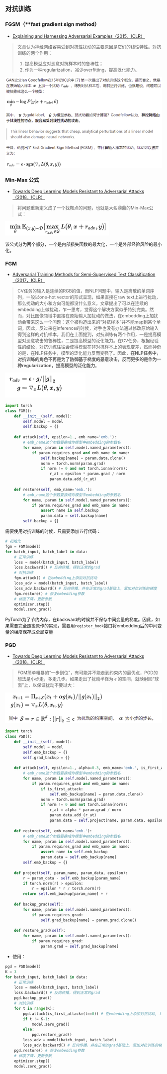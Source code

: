## 对抗训练

### FGSM（**fast gradient sign method）

+ [Explaining and Harnessing Adversarial Examples（2015，ICLR）](https://arxiv.org/abs/1412.6572)

> 文章认为神经网络容易受到对抗性扰动的主要原因是它们的线性特性。对抗训练的两个作用：
>
> 1. 提高模型应对恶意对抗样本时的鲁棒性；
> 2. 作为一种regularization，减少overfitting，提高泛化能力。

<img src="figure/image-20210625162435489.png" alt="image-20210625162435489" style="zoom:100%;" />

### Min-Max 公式

+ [Towards Deep Learning Models Resistant to Adversarial Attacks（2018，ICLR）](https://arxiv.org/abs/1706.06083)

> 将问题重新定义成了一个找鞍点的问题，也就是大名鼎鼎的Min-Max公式：

![image-20210625170345263](figure/image-20210625170345263.png)

该公式分为两个部分，一个是内部损失函数的最大化，一个是外部经验风险的最小化。

### FGM

+ [Adversarial Training Methods for Semi-Supervised Text Classification（2017，ICLR）](https://arxiv.org/abs/1605.07725)

> CV任务的输入是连续的RGB的值，而NLP问题中，输入是离散的单词序列，一般以one-hot vector的形式呈现，如果直接在raw text上进行扰动，那么扰动的大小和方向可能都没什么意义。文章提出了可以在连续的embedding上做扰动，乍一思考，觉得这个解决方案似乎特别完美。然而，对比图像领域中直接在原始输入加扰动的做法，在embedding上加扰动会带来这么一个问题：这个被构造出来的“对抗样本”并不能map到某个单词，因此，反过来在inference的时候，对手也没有办法通过修改原始输入得到这样的对抗样本。我们在上面提到，对抗训练有两个作用，一是提高模型对恶意攻击的鲁棒性，二是提高模型的泛化能力。在CV任务，根据经验性的结论，对抗训练往往会使得模型在非对抗样本上的表现变差，然而神奇的是，在NLP任务中，模型的泛化能力反而变强了。因此，**在NLP任务中，对抗训练的角色不再是为了防御基于梯度的恶意攻击，反而更多的是作为一种regularization，提高模型的泛化能力**。

![image-20210625165100854](figure/image-20210625165100854.png)

```python
import torch
class FGM():
    def __init__(self, model):
        self.model = model
        self.backup = {}

    def attack(self, epsilon=1., emb_name='emb.'):
        # emb_name这个参数要换成你模型中embedding的参数名
        for name, param in self.model.named_parameters():
            if param.requires_grad and emb_name in name:
                self.backup[name] = param.data.clone()
                norm = torch.norm(param.grad)
                if norm != 0 and not torch.isnan(norm):
                    r_at = epsilon * param.grad / norm
                    param.data.add_(r_at)

    def restore(self, emb_name='emb.'):
        # emb_name这个参数要换成你模型中embedding的参数名
        for name, param in self.model.named_parameters():
            if param.requires_grad and emb_name in name: 
                assert name in self.backup
                param.data = self.backup[name]
        self.backup = {}
```

需要使用对抗训练的时候，只需要添加五行代码：

```python
# 初始化
fgm = FGM(model)
for batch_input, batch_label in data:
    # 正常训练
    loss = model(batch_input, batch_label)
    loss.backward() # 反向传播，得到正常的grad
    # 对抗训练
    fgm.attack() # 在embedding上添加对抗扰动
    loss_adv = model(batch_input, batch_label)
    loss_adv.backward() # 反向传播，并在正常的grad基础上，累加对抗训练的梯度
    fgm.restore() # 恢复embedding参数
    # 梯度下降，更新参数
    optimizer.step()
    model.zero_grad()
```

PyTorch为了节约内存，在backward的时候并不保存中间变量的梯度。因此，如果需要完全照搬原作的实现，需要用`register_hook`接口将embedding后的中间变量的梯度保存成全局变量

### PGD

+ [Towards Deep Learning Models Resistant to Adversarial Attacks（2018，ICLR）](https://arxiv.org/abs/1706.06083)

> FGM简单粗暴的“一步到位”，有可能并不能走到约束内的最优点，PGD的想法是小步走，多走几步。如果走出了扰动半径为 $\epsilon$ 的空间，就映射回“球面”上，以保证扰动不要过大：

![image-20210625201946043](figure/image-20210625201946043.png)

```python
import torch
class PGD():
    def __init__(self, model):
        self.model = model
        self.emb_backup = {}
        self.grad_backup = {}

    def attack(self, epsilon=1., alpha=0.3, emb_name='emb.', is_first_attack=False):
        # emb_name这个参数要换成你模型中embedding的参数名
        for name, param in self.model.named_parameters():
            if param.requires_grad and emb_name in name:
                if is_first_attack:
                    self.emb_backup[name] = param.data.clone()
                norm = torch.norm(param.grad)
                if norm != 0 and not torch.isnan(norm):
                    r_at = alpha * param.grad / norm
                    param.data.add_(r_at)
                    param.data = self.project(name, param.data, epsilon)

    def restore(self, emb_name='emb.'):
        # emb_name这个参数要换成你模型中embedding的参数名
        for name, param in self.model.named_parameters():
            if param.requires_grad and emb_name in name: 
                assert name in self.emb_backup
                param.data = self.emb_backup[name]
        self.emb_backup = {}

    def project(self, param_name, param_data, epsilon):
        r = param_data - self.emb_backup[param_name]
        if torch.norm(r) > epsilon:
            r = epsilon * r / torch.norm(r)
        return self.emb_backup[param_name] + r

    def backup_grad(self):
        for name, param in self.model.named_parameters():
            if param.requires_grad:
                self.grad_backup[name] = param.grad.clone()

    def restore_grad(self):
        for name, param in self.model.named_parameters():
            if param.requires_grad:
                param.grad = self.grad_backup[name]
```

+ 使用：

```python
pgd = PGD(model)
K = 3
for batch_input, batch_label in data:
    # 正常训练
    loss = model(batch_input, batch_label)
    loss.backward() # 反向传播，得到正常的grad
    pgd.backup_grad()
    # 对抗训练
    for t in range(K):
        pgd.attack(is_first_attack=(t==0)) # 在embedding上添加对抗扰动, first attack时备份param.data
        if t != K-1:
            model.zero_grad()
        else:
            pgd.restore_grad()
        loss_adv = model(batch_input, batch_label)
        loss_adv.backward() # 反向传播，并在正常的grad基础上，累加对抗训练的梯度
    pgd.restore() # 恢复embedding参数
    # 梯度下降，更新参数
    optimizer.step()
    model.zero_grad()
```













